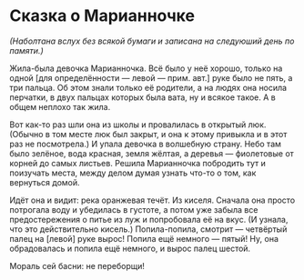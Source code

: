 ﻿# Сказка о Марианночке

*(Наболтана вслух без всякой бумаги и записана на следуюший день по памяти.)*

Жила-была девочка Марианночка. Всё было у неё хорошо, только на одной \[для определённости — левой — прим. авт.] руке было не пять, а три пальца. Об этом знали только её родители, а на людях она носила перчатки, в двух пальцах которых была вата, ну и всякое такое. А в общем неплохо так жила.

Вот как-то раз шли она из школы и провалилась в открытый люк. (Обычно в том месте люк был закрыт, и она к этому привыкла и в этот раз не посмотрела.) И упала девочка в волшебную страну. Небо там было зелёное, вода красная, земля жёлтая, а деревья — фиолетовые от корней до самых листьев. Решила Марианночка побродить тут и поизучать места, между делом думая узнать что-то о том, как вернуться домой.

Идёт она и видит: река оранжевая течёт. Из киселя. Сначала она просто потрогала воду и убедилась в густоте, а потом уже забыла все предостережения о питье из луж и попробовала её на вкус. (И узнала, что это действительно кисель.) Попила-попила, смотрит — четвёртый палец на \[левой] руке вырос! Попила ещё немного — пятый! Ну, она обрадовалась и попила ещё немного, и вырос палец шестой.

Мораль сей басни: не переборщи!
